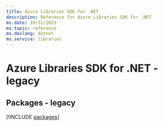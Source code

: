 ```yaml
---
title: Azure Libraries SDK for .NET
description: Reference for Azure Libraries SDK for .NET
ms.date: 10/31/2023
ms.topic: reference
ms.devlang: dotnet
ms.service: libraries
---
```

# Azure Libraries SDK for .NET - legacy
## Packages - legacy
[!INCLUDE [packages](libraries-index.md)]